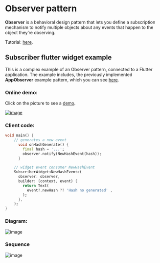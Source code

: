 # Observer pattern
**Observer** is a behavioral design pattern that lets you define a subscription mechanism to notify 
multiple objects about any events that happen to the object they’re observing.

Tutorial: [here](https://refactoring.guru/design-patterns/observer).

## Subscriber flutter widget example 
This is a complex example of an Observer pattern, connected to a Flutter application. The example includes,
the previously implemented **AppObserver** example pattern, 
which you can see [here](https://github.com/RefactoringGuru/design-patterns-dart/tree/main/patterns/observer/app_observer).

### Online demo:
Click on the picture to see a [demo](https://ilopX.github.io/design-patterns-dart/#/observer/subscriber_flutter_widget).

[![image](https://user-images.githubusercontent.com/8049534/152419178-f40a07fd-728d-4f99-befa-0935bbdd7b71.png)](https://ilopX.github.io/design-patterns-dart/#/observer/subscriber_flutter_widget)

### Client code:
```dart
void main() {
    // generates a new event
      void onHashGenerate() {
        final hash = '...';
        observer.notify(NewHashEvent(hash));
      }
    
    // widget event consumer NewHashEvent
    SubscriberWidget<NewHashEvent>(
      observer: observer,
      builder: (context, event) {
        return Text(
          event?.newHash ?? 'Hash no generated' ,
        );
      },
    );
}
```

### Diagram:
![image](https://user-images.githubusercontent.com/8049534/152789070-cc53b0c0-bb5c-4191-ac96-f542ce75c1d7.png)

### Sequence
![image](https://user-images.githubusercontent.com/8049534/152791540-d6ec1d24-a3a1-4340-8805-10df6de12067.png)
